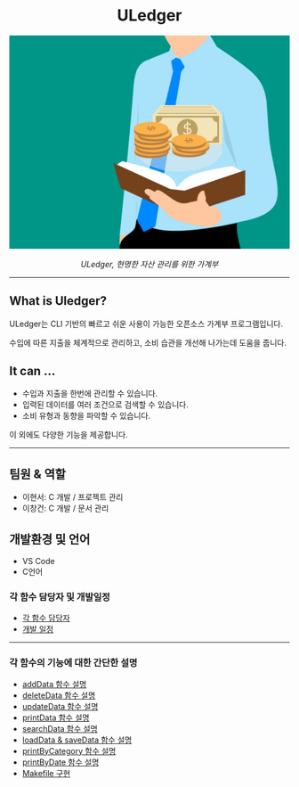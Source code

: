 # **<center>ULedger</center>**

![MainTitle](./img/MainTitle.jpg)

*<center>ULedger, 현명한 자산 관리를 위한 가계부</center>*

---

## **What is Uledger?**

ULedger는 CLI 기반의 빠르고 쉬운 사용이 가능한 오픈소스 가계부 프로그램입니다.

수입에 따른 지출을 체계적으로 관리하고, 소비 습관을 개선해 나가는데 도움을 줍니다.

## **It can ...**

- 수입과 지출을 한번에 관리할 수 있습니다.
- 입력된 데이터를 여러 조건으로 검색할 수 있습니다.
- 소비 유형과 동향을 파악할 수 있습니다.

이 외에도 다양한 기능을 제공합니다.

---

## **팀원 & 역할**
- 이현서: C 개발 / 프로젝트 관리
- 이창건: C 개발 / 문서 관리

## **개발환경 및 언어**
- VS Code
- C언어

### 각 함수 담당자 및 개발일정
- [각 함수 담당자](https://github.com/22-1-OSS-Team-25/Project/wiki/%ED%95%A8%EC%88%98-%EB%8B%B4%EB%8B%B9%EC%9E%90)
- [개발 일정](https://github.com/22-1-OSS-Team-25/Project/wiki/%ED%95%A8%EC%88%98-%EB%8B%B4%EB%8B%B9%EC%9E%90)

---

###  각 함수의 기능에 대한 간단한 설명
- [addData 함수 설명](https://github.com/22-1-OSS-Team-25/Project/wiki/addData-%ED%95%A8%EC%88%98)
- [deleteData 함수 설명](https://github.com/22-1-OSS-Team-25/Project/wiki/deleteData-%ED%95%A8%EC%88%98%EC%84%A4%EB%AA%85)
- [updateData 함수 설명](https://github.com/22-1-OSS-Team-25/Project/wiki/UpdataData-%ED%95%A8%EC%88%98-%EC%84%A4%EB%AA%85)
- [printData 함수 설명](https://github.com/22-1-OSS-Team-25/Project/wiki/printData-%ED%95%A8%EC%88%98-%EC%84%A4%EB%AA%85)
- [searchData 함수 설명](https://github.com/22-1-OSS-Team-25/Project/wiki/searchData-%ED%95%A8%EC%88%98-%EC%84%A4%EB%AA%85)
- [loadData & saveData 함수 설명](https://github.com/22-1-OSS-Team-25/Project/wiki/loadData-&-saveData-%ED%95%A8%EC%88%98-%EC%84%A4%EB%AA%85)
- [printByCategory 함수 설명](https://github.com/22-1-OSS-Team-25/Project/wiki/printByCategory-%ED%95%A8%EC%88%98-%EC%84%A4%EB%AA%85)
- [printByDate 함수 설명](https://github.com/22-1-OSS-Team-25/Project/wiki/printfByDate-%ED%95%A8%EC%88%98-%EC%84%A4%EB%AA%85)
- [Makefile 구현](https://github.com/22-1-OSS-Team-25/Project/wiki/makefile-%EA%B5%AC%ED%98%84)
